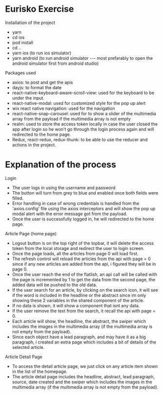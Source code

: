# Eurisko Exercise
Installation of the project
- yarn
- cd ios
- pod install
- cd ..
- yarn ios (to run ios simulator)
- yarn android (to run android simulator --- most prefarably to open the android simulator first from android studio)


Packages used
- axios: to post and get the apis
- dayjs: to format the date
- react-native-keyboard-aware-scroll-view: used for the keyboard to be under the input.
- react-native-modal: used for customized style for the pop up alert
- wix react native navigation: used for the navigation
- react-native-snap-carousel: used for to show a slider of the multimedia array from the payload if the multimedia array is not empty
- realm: used to store the access token locally in case the user closed the app after login so he won't go through the login process again and will redirected to the home page.
- Redux, react-redux, redux-thunk: to be able to use the reducer and actions in the project.


# Explanation of the process

Login
- The user logs in using the username and password
- The button will turn from grey to blue and enabled once both fields were filled.
- Error handling in case of wrong credentials is handled from the 'axios.config' file using the axios interceptors and will show the pop up modal alert with the error message got from the payload.
- Once the user is successfully logged in, he will redirected to the home page.


Article Page (home page)
- Logout button is on the top right of the topbar, it will delete the access token from the local storage and redirect the user to login screen.
- Once the page loads, all the articles from page 0 will load first.
- The refresh control will reload the articles from the api with page = 0 since if any new articles are added from the api, i figured they will be in page 0.
- Once the user reach the end of the flatlish, an api call will be called with the page is incremented by 1 to get the data from the second page, the added data will be pushed to the old data.
- If the user search for an article, by clicking on the search icon, it will see if the word is included in the headline or the abstract since im only showing these 2 variables in the shared component of the article.
- If no data is shown, it will show a component that isnt any data.
- If the user remove the text from the search, it recall the api with page = 0.
- Each article will show, the headline, the abstract, the swiper which includes the images in the multimedia array (if the multimedia array is not empty from the payload).
- Since each object have a lead paragraph, and may have it as a big paragraph, i created an extra page which includes a bit of details of the selected article.



Article Detail Page
- To access the detail article page, we just click on any article item shown in the list of the homepage.
- The article detail page includes the headline, abstract, lead paragraph, source, date created and the swiper which includes the images in the multimedia array (if the multimedia array is not empty from the payload).
